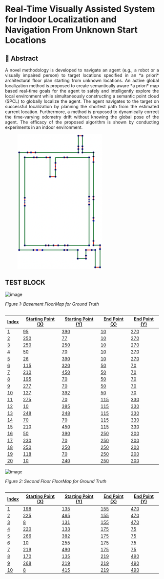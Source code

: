 <!--# FloorPlanLocalization-->
# Real-Time Visually Assisted System for Indoor Localization and Navigation From Unknown Start Locations

## 📄 Abstract
<div align="justify">
A novel methodology is developed to navigate an agent (e.g., a robot or a visually impaired person) to target locations specified in an *a priori* architectural floor plan starting from unknown locations. An active global localization method is proposed to create semantically aware *a priori* map based real-time goals for the agent to safely and intelligently explore the local environment while simultaneously constructing a semantic point cloud (SPCL) to globally localize the agent. The agent navigates to the target on successful localization by planning the shortest path from the estimated current location. Furthermore, a method is proposed to dynamically correct the time-varying odometry drift without knowing the global pose of the agent. The efficacy of the proposed algorithm is shown by conducting experiments in an indoor environment.
</div>

<figure>
  <img src="assets/Floor Plan.png" alt="Image 1">
</figure>


## TEST BLOCK                                                                                                                                                           
![image](https://github.com/raktimgg/FloorPlanLocalization/assets/139596157/11c71a41-4f3c-4928-ab86-c67ff0c7cd31)  

*Figure 1: Basement FloorMap for Ground Truth*

<a href="#" style="float: right;"> <!-- An anchor tag with a right float style -->

| Index | Starting Point (X) | Starting Point (Y) | End Point (X) | End Point (Y) |
| ----- | ------------------- | ------------------- | -------------- | -------------- |
| 1     | 95                  | 390                 | 10             | 270            |
| 2     | 250                 | 77                  | 10             | 270            |
| 3     | 250                 | 250                 | 10             | 270            |
| 4     | 50                  | 70                  | 10             | 270            |
| 5     | 26                  | 390                 | 10             | 270            |
| 6     | 115                 | 320                 | 50             | 70             |
| 7     | 210                 | 450                 | 50             | 70             |
| 8     | 195                 | 70                  | 50             | 70             |
| 9     | 277                 | 70                  | 50             | 70             |
| 10    | 127                 | 392                 | 50             | 70             |
| 11    | 275                 | 70                  | 115            | 330            |
| 12    | 10                  | 385                 | 115            | 330            |
| 13    | 248                 | 248                 | 115            | 330            |
| 14    | 70                  | 70                  | 115            | 330            |
| 15    | 210                 | 450                 | 115            | 330            |
| 16    | 50                  | 390                 | 250            | 200            |
| 17    | 230                 | 70                  | 250            | 200            |
| 18    | 250                 | 250                 | 250            | 200            |
| 19    | 118                 | 70                  | 250            | 200            |
| 20    | 10                  | 240                 | 250            | 200            |


</a>

![image](https://github.com/raktimgg/FloorPlanLocalization/assets/139596157/35654757-1905-400e-bc42-7a646b7a448e)
               
*Figure 2: Second Floor FloorMap for Ground Truth*

<a href="#" style="float: right;"> <!-- An anchor tag with a right float style -->

| Index | Starting Point (X) | Starting Point (Y) | End Point (X) | End Point (Y) |
| ----- | ------------------- | ------------------- | -------------- | -------------- |
| 1     | 198                 | 135                 | 155            | 470            |
| 2     | 225                 | 465                 | 155            | 470            |
| 3     | 8                   | 131                 | 155            | 470            |
| 4     | 220                 | 133                 | 175            | 75             |
| 5     | 266                 | 382                 | 175            | 75             |
| 6     | 10                  | 255                 | 175            | 75             |
| 7     | 219                 | 490                 | 175            | 75             |
| 8     | 170                 | 135                 | 219            | 490            |
| 9     | 268                 | 219                 | 219            | 490            |
| 10    | 8                   | 415                 | 219            | 490            |


</a>





